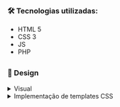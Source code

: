 ##

### 🛠 Tecnologias utilizadas:

- HTML 5
- CSS 3
- JS
- PHP

##

### 🎨 Design 

<details>
<summary>Visual</summary>
<P>Decidi optar por um website escuro, o foco principal está no conteúdo do mesmo, portanto para mim fez sentido buscar animações visuais que sejam relevantes para o meu objetivo principal que é a atratividade.</p>
</details>

<details>
<summary>Implementação de templates CSS</summary>
<p>Utilizei templates gratuitos [Main template "https://www.w3schools.com/w3css/tryw3css_templates_dark_portfolio.htm"], e templates de animações, como gallerys e afins, com o objetivo de conseguir usar código não estruturado por mim e utilizá-lo da forma que pretendia, manipulando o código consoante as minhas necessidades.</p>

##

##

### 💻 Resultado:



https://github.com/user-attachments/assets/2db9553f-c5a1-4163-b6f7-b56610e4bb9a


https://github.com/user-attachments/assets/ef0f2104-9018-4718-bfab-13617e2590f4




##

### 💬 Sugestões:

Fico aberto a sugestões de melhoria e ideias.
